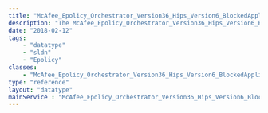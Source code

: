 ```yaml
---
title: "McAfee_Epolicy_Orchestrator_Version36_Hips_Version6_BlockedApplicationEvent"
description: "The McAfee_Epolicy_Orchestrator_Version36_Hips_Version6_BlockedApplicationEvent data type contains a single blocked application event. The details of the event are the time the event occurred, the process that generated the event and a brief description of the application that was blocked. "
date: "2018-02-12"
tags:
    - "datatype"
    - "sldn"
    - "Epolicy"
classes:
    - "McAfee_Epolicy_Orchestrator_Version36_Hips_Version6_BlockedApplicationEvent"
type: "reference"
layout: "datatype"
mainService : "McAfee_Epolicy_Orchestrator_Version36_Hips_Version6_BlockedApplicationEvent"
---
```

